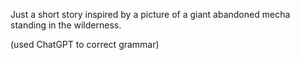 Just a short story inspired by a picture of a giant abandoned mecha standing in the wilderness.

(used ChatGPT to correct grammar)
